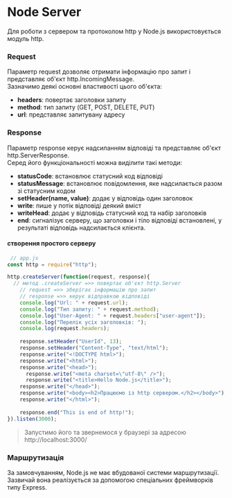 # Node Server

Для роботи з сервером та протоколом http у Node.js використовується модуль http.

### Request

Параметр request дозволяє отримати інформацію про запит і представляє об'єкт http.IncomingMessage.\
Зазначимо деякі основні властивості цього об'єкта:
+ **headers**: повертає заголовки запиту
+ **method**: тип запиту (GET, POST, DELETE, PUT)
+ **url**: представляє запитувану адресу

### Response

Параметр response керує надсиланням відповіді та представляє об'єкт http.ServerResponse.\
Серед його функціональності можна виділити такі методи:

+ **statusCode**: встановлює статусний код відповіді
+ **statusMessage**: встановлює повідомлення, яке надсилається разом зі статусним кодом
+ **setHeader(name, value)**: додає у відповідь один заголовок
+ **write**: пише у потік відповіді деякий вміст
+ **writeHead**: додає у відповідь статусний код та набір заголовків
+ **end**: сигналізує серверу, що заголовки і тіло відповіді встановлені, у результаті відповідь надсилається клієнта.

#### створення простого серверу

```javascript
 // app.js
const http = require("http");

http.createServer(function(request, response){
  // метод .createServer =>> повертає об'єкт http.Server 
    // request =>> зберігає інформацію про запит
    // response =>> керує відправкою відповіді
    console.log("Url: " + request.url);
    console.log("Тип запиту: " + request.method);
    console.log("User-Agent: " + request.headers["user-agent"]);
    console.log("Перелік усіх заголовків: ");
    console.log(request.headers);
    
    response.setHeader("UserId", 13);
    response.setHeader("Content-Type", "text/html");
    response.write("<!DOCTYPE html>");
    response.write("<html>");
    response.write("<head>");
      response.write("<meta charset=\"utf-8\" />");	
      response.write("<title>Hello Node.js</title>");
    response.write("</head>");
    response.write("<body><h2>Працюємо із http сервером.</h2></body>");
    response.write("</html>");
    
	response.end("This is end of http!");
}).listen(3000);
```

> Запустимо його та звернемося у браузері за адресою http://localhost:3000/

### Маршрутизація

За замовчуванням, Node.js не має вбудованої системи маршрутизації. Зазвичай вона реалізується за допомогою спеціальних фреймворків типу Express.















